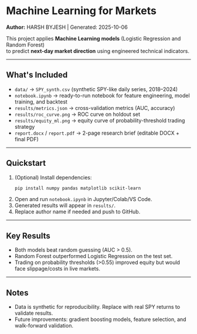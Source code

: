 # Machine Learning for Markets

**Author:** HARSH BYJESH | Generated: 2025-10-06

This project applies **Machine Learning models** (Logistic Regression and Random Forest)  
to predict **next-day market direction** using engineered technical indicators.

---

## What's Included
- `data/` → `SPY_synth.csv` (synthetic SPY-like daily series, 2018–2024)  
- `notebook.ipynb` → ready-to-run notebook for feature engineering, model training, and backtest  
- `results/metrics.json` → cross-validation metrics (AUC, accuracy)  
- `results/roc_curve.png` → ROC curve on holdout set  
- `results/equity_ml.png` → equity curve of probability-threshold trading strategy  
- `report.docx` / `report.pdf` → 2-page research brief (editable DOCX + final PDF)

---

## Quickstart
1. (Optional) Install dependencies:  
   ```bash
   pip install numpy pandas matplotlib scikit-learn
   ```
2. Open and run `notebook.ipynb` in Jupyter/Colab/VS Code.  
3. Generated results will appear in `results/`.  
4. Replace author name if needed and push to GitHub.

---

## Key Results
- Both models beat random guessing (AUC > 0.5).  
- Random Forest outperformed Logistic Regression on the test set.  
- Trading on probability thresholds (>0.55) improved equity but would face slippage/costs in live markets.  

---

## Notes
- Data is synthetic for reproducibility. Replace with real SPY returns to validate results.  
- Future improvements: gradient boosting models, feature selection, and walk-forward validation.  

